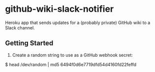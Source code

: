 # github-wiki-slack-notifier

Heroku app that sends updates for a (probably private) GitHub wiki to a Slack channel.

## Getting Started

1. Create a random string to use as a GitHub webhook secret:

  $ head /dev/random | md5
  6494f0d6e7719dfd54d4160fd22feffd
